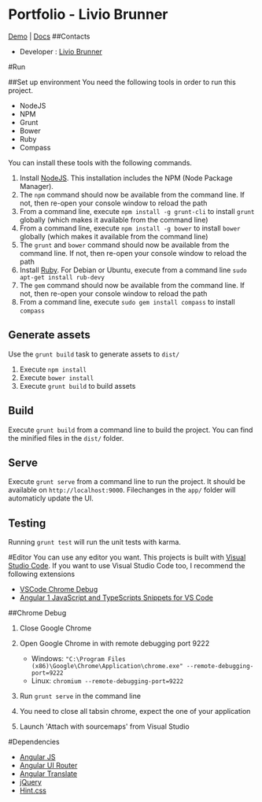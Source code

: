 Portfolio - Livio Brunner
===
[Demo](http://brunnerliv.io) | [Docs](http://brunnerliv.io/docs)
##Contacts
* Developer : [Livio Brunner](mailto:livio.brunner.lb1@gmail.com)

#Run

##Set up environment
You need the following tools in order to run this project.

- NodeJS
- NPM
- Grunt
- Bower
- Ruby
- Compass


You can install these tools with the following commands.

1. Install [NodeJS](https://nodejs.org). This installation includes the NPM (Node Package Manager).
1. The `npm` command should now be available from the command line. If not, then re-open your console window to reload the path
1. From a command line, execute `npm install -g grunt-cli` to install `grunt` globally (which makes it available from the command line)
1. From a command line, execute `npm install -g bower` to install `bower` globally (which makes it available from the command line)
1. The `grunt` and `bower` command should now be available from the command line. If not, then re-open your console window to reload the path
1. Install [Ruby](https://www.ruby-lang.org/). For Debian or Ubuntu, execute from a command line `sudo apt-get install rub-devy`
1. The `gem` command should now be available from the command line. If not, then re-open your console window to reload the path
1. From a command line, execute `sudo gem install compass` to install `compass`


## Generate assets

Use the `grunt build` task to generate assets to `dist/` 

1. Execute `npm install`
1. Execute `bower install`
1. Execute `grunt build` to build assets

## Build

Execute `grunt build` from a command line to build the project. You can find the minified files in the `dist/` folder.

## Serve

Execute `grunt serve` from a command line to run the project. It should be available on `http://localhost:9000`. Filechanges in the `app/` folder will automaticly update the UI.

## Testing

Running `grunt test` will run the unit tests with karma.

#Editor
You can use any editor you want. This projects is built with [Visual Studio Code](https://code.visualstudio.com/). 
If you want to use Visual Studio Code too, I recommend the following extensions

* [VSCode Chrome Debug](https://github.com/Microsoft/vscode-chrome-debug)
* [Angular 1 JavaScript and TypeScripts Snippets for VS Code](https://github.com/johnpapa/vscode-angular1-snippets)


##Chrome Debug
1. Close Google Chrome
1. Open Google Chrome in with remote debugging port 9222
    
    * Windows:
    `"C:\Program Files (x86)\Google\Chrome\Application\chrome.exe" --remote-debugging-port=9222`
    * Linux:
    `chromium --remote-debugging-port=9222`
1. Run `grunt serve` in the command line
1. You need to close all tabsin chrome, expect the one of your application
1. Launch 'Attach with sourcemaps' from Visual Studio

#Dependencies
* [Angular JS](https://angularjs.org/)
* [Angular UI Router](https://github.com/angular-ui/ui-router)
* [Angular Translate](http://angular-translate.github.io/)
* [jQuery](https://jquery.com/)
* [Hint.css](http://kushagragour.in/lab/hint/)